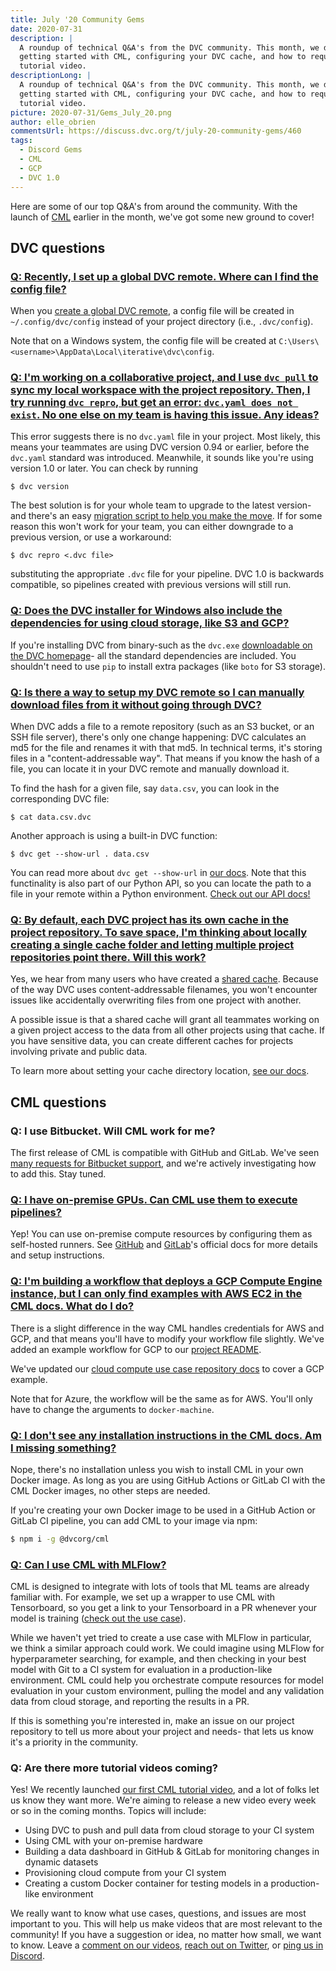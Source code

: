 ```yaml
---
title: July '20 Community Gems
date: 2020-07-31
description: |
  A roundup of technical Q&A's from the DVC community. This month, we discuss
  getting started with CML, configuring your DVC cache, and how to request a
  tutorial video.
descriptionLong: |
  A roundup of technical Q&A's from the DVC community. This month, we discuss
  getting started with CML, configuring your DVC cache, and how to request a
  tutorial video.
picture: 2020-07-31/Gems_July_20.png
author: elle_obrien
commentsUrl: https://discuss.dvc.org/t/july-20-community-gems/460
tags:
  - Discord Gems
  - CML
  - GCP
  - DVC 1.0
---
```


Here are some of our top Q&A's from around the community. With the launch of
[CML](https://cml.dev) earlier in the month, we've got some new ground to cover!

## DVC questions

### [Q: Recently, I set up a global DVC remote. Where can I find the config file?](https://discordapp.com/channels/485586884165107732/563406153334128681/717673618217238598)

When you
[create a global DVC remote](https://dvc.org/doc/command-reference/remote/list#options),
a config file will be created in `~/.config/dvc/config` instead of your project
directory (i.e., `.dvc/config`).

Note that on a Windows system, the config file will be created at
`C:\Users\<username>\AppData\Local\iterative\dvc\config`.

### [Q: I'm working on a collaborative project, and I use `dvc pull` to sync my local workspace with the project repository. Then, I try running `dvc repro`, but get an error: `dvc.yaml does not exist`. No one else on my team is having this issue. Any ideas?](https://discordapp.com/channels/485586884165107732/485596304961962003/731188065078345799)

This error suggests there is no `dvc.yaml` file in your project. Most likely,
this means your teammates are using DVC version 0.94 or earlier, before the
`dvc.yaml` standard was introduced. Meanwhile, it sounds like you're using
version 1.0 or later. You can check by running

```dvc
$ dvc version
```

The best solution is for your whole team to upgrade to the latest version- and
there's an easy
[migration script to help you make the move](https://towardsdatascience.com/automatically-migrate-your-project-from-dvc-0-94-to-dvc-1-x-416a5b9e837b).
If for some reason this won't work for your team, you can either downgrade to a
previous version, or use a workaround:

```dvc
$ dvc repro <.dvc file>
```

substituting the appropriate `.dvc` file for your pipeline. DVC 1.0 is backwards
compatible, so pipelines created with previous versions will still run.

### [Q: Does the DVC installer for Windows also include the dependencies for using cloud storage, like S3 and GCP?](https://discordapp.com/channels/485586884165107732/485596304961962003/715717911574216735)

If you're installing DVC from binary-such as the `dvc.exe`
[downloadable on the DVC homepage](https://dvc.org/)- all the standard
dependencies are included. You shouldn't need to use `pip` to install extra
packages (like `boto` for S3 storage).

### [Q: Is there a way to setup my DVC remote so I can manually download files from it without going through DVC?](https://discordapp.com/channels/485586884165107732/563406153334128681/717458695709130764)

When DVC adds a file to a remote repository (such as an S3 bucket, or an SSH
file server), there's only one change happening: DVC calculates an md5 for the
file and renames it with that md5. In technical terms, it's storing files in a
"content-addressable way". That means if you know the hash of a file, you can
locate it in your DVC remote and manually download it.

To find the hash for a given file, say `data.csv`, you can look in the
corresponding DVC file:

```dvc
$ cat data.csv.dvc
```

Another approach is using a built-in DVC function:

```dvc
$ dvc get --show-url . data.csv
```

You can read more about `dvc get --show-url` in
[our docs](https://dvc.org/doc/command-reference/get#options). Note that this
functinality is also part of our Python API, so you can locate the path to a
file in your remote within a Python environment.
[Check out our API docs!](https://dvc.org/doc/api-reference/get_url)

### [Q: By default, each DVC project has its own cache in the project repository. To save space, I'm thinking about locally creating a single cache folder and letting multiple project repositories point there. Will this work?](https://discordapp.com/channels/485586884165107732/563406153334128681/736164141701791815)

Yes, we hear from many users who have created a
[shared cache](https://dvc.org/doc/use-cases/shared-development-server#configure-the-external-shared-cache).
Because of the way DVC uses content-addressable filenames, you won't encounter
issues like accidentally overwriting files from one project with another.

A possible issue is that a shared cache will grant all teammates working on a
given project access to the data from all other projects using that cache. If
you have sensitive data, you can create different caches for projects involving
private and public data.

To learn more about setting your cache directory location,
[see our docs](https://dvc.org/doc/command-reference/cache/dir).

## CML questions

### Q: I use Bitbucket. Will CML work for me?

The first release of CML is compatible with GitHub and GitLab. We've seen
[many requests for Bitbucket support](https://github.com/iterative/cml/issues/140),
and we're actively investigating how to add this. Stay tuned.

### [Q: I have on-premise GPUs. Can CML use them to execute pipelines?](https://discordapp.com/channels/485586884165107732/728693131557732403/730070747388706867)

Yep! You can use on-premise compute resources by configuring them as self-hosted
runners. See
[GitHub](https://docs.github.com/en/actions/hosting-your-own-runners/about-self-hosted-runners)
and [GitLab](https://docs.gitlab.com/runner/)'s official docs for more details
and setup instructions.

### [Q: I'm building a workflow that deploys a GCP Compute Engine instance, but I can only find examples with AWS EC2 in the CML docs. What do I do?](https://discordapp.com/channels/485586884165107732/728693131557732403/730688592787275806)

There is a slight difference in the way CML handles credentials for AWS and GCP,
and that means you'll have to modify your workflow file slightly. We've added an
example workflow for GCP to our
[project README](https://github.com/iterative/cml#allocating-cloud-resources-with-cml).

We've updated our
[cloud compute use case repository docs](https://github.com/iterative/cml_cloud_case#using-a-different-cloud-service)
to cover a GCP example.

Note that for Azure, the workflow will be the same as for AWS. You'll only have
to change the arguments to `docker-machine`.

### [Q: I don't see any installation instructions in the CML docs. Am I missing something?](https://discordapp.com/channels/485586884165107732/728693131557732403/733659483758133269)

Nope, there's no installation unless you wish to install CML in your own Docker
image. As long as you are using GitHub Actions or GitLab CI with the CML Docker
images, no other steps are needed.

If you're creating your own Docker image to be used in a GitHub Action or GitLab
CI pipeline, you can add CML to your image via npm:

```bash
$ npm i -g @dvcorg/cml
```

### [Q: Can I use CML with MLFlow?](https://www.youtube.com/watch?v=9BgIDqAzfuA&lc=Ugw-VxQqAaqi9hmqB3t4AaABAg)

CML is designed to integrate with lots of tools that ML teams are already
familiar with. For example, we set up a wrapper to use CML with Tensorboard, so
you get a link to your Tensorboard in a PR whenever your model is training
([check out the use case](https://github.com/iterative/cml_tensorboard_case/pull/3)).

While we haven't yet tried to create a use case with MLFlow in particular, we
think a similar approach could work. We could imagine using MLFlow for
hyperparameter searching, for example, and then checking in your best model with
Git to a CI system for evaluation in a production-like environment. CML could
help you orchestrate compute resources for model evaluation in your custom
environment, pulling the model and any validation data from cloud storage, and
reporting the results in a PR.

If this is something you're interested in, make an issue on our project
repository to tell us more about your project and needs- that lets us know it's
a priority in the community.

### Q: Are there more tutorial videos coming?

Yes! We recently launched
[our first CML tutorial video](https://dvc.org/blog/first-mlops-tutorial), and a
lot of folks let us know they want more. We're aiming to release a new video
every week or so in the coming months. Topics will include:

- Using DVC to push and pull data from cloud storage to your CI system
- Using CML with your on-premise hardware
- Building a data dashboard in GitHub & GitLab for monitoring changes in dynamic
  datasets
- Provisioning cloud compute from your CI system
- Creating a custom Docker container for testing models in a production-like
  environment

We really want to know what use cases, questions, and issues are most important
to you. This will help us make videos that are most relevant to the community!
If you have a suggestion or idea, no matter how small, we want to know. Leave a
[comment on our videos](https://youtu.be/9BgIDqAzfuA),
[reach out on Twitter](https://twitter.com/dvcorg), or
[ping us in Discord](https://discord.gg/bzA6uY7).
